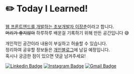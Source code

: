 <div 
style="display: flex; justify-content: center; align-items:center;">
<div>
<h1>✏️ Today I Learned!</h1>

<u> 웹 프론트엔드를 개발하는 초보개발자 이장춘</u>이라고 합니다.<br>
<del>머리가 좋지않아</del> 하루하루 배운걸 기록하기 위해 만든 공간입니다 😅

개인적인 공간이라 내용이 부실하고 허술할 수 있습니다.<br>
정리하여 공유할 정보들은 [개인블로그](https://ginameee.github.io)에 남길 예정입니다.<br>
혹시나 궁금한 점이 있으면 댓글 남겨주세요!<br>

<div align=left>

[![Linkedin Badge](https://img.shields.io/badge/-LinkedIn-blue?style=flat-square&logo=Linkedin&logoColor=white&link=https:/https://www.linkedin.com/in/%EC%B0%AC%EA%B7%9C-%EC%A7%80-22149a1a7/)](https://www.linkedin.com/in/jangchun-lee-b9679a141/)
[![Instagram Badge](https://img.shields.io/badge/instagram-7a18f2?style=flat-square&logo=Instagram&logoColor=white&link=https://www.instagram.com/ginameeee/)](https://www.instagram.com/ginameeee/)
[![Gmail Badge](https://img.shields.io/badge/Gmail-d14836?style=flat-square&logo=Gmail&logoColor=white&link=mailto:ginameeee@gmail.com)](mailto:ginameeee@gmail.com)

</div>
</div>
<div>
